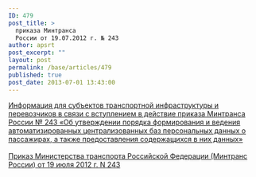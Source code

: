 ```yaml
---
ID: 479
post_title: >
  приказа Минтранса
  России от 19.07.2012 г. № 243
author: apsrt
post_excerpt: ""
layout: post
permalink: /base/articles/479
published: true
post_date: 2013-07-01 13:43:00
---
```

<a href="http://www.apsrt.ru/docs/zr11.doc"><span style="text-decoration:underline;"> Информация для субъектов транспортной инфраструктуры и перевозчиков в связи с вступлением в действие приказа Минтранса России № 243 «Об утверждении порядка формирования и ведения автоматизированных централизованных баз персональных данных о пассажирах, а также предоставления содержащихся в них данных» </span></a><br />
<br />
 <a href="http://www.apsrt.ru/docs/zr12.doc"><span style="text-decoration:underline;"> Приказ Министерства транспорта Российской Федерации (Минтранс России) от 19 июля 2012 г. N 243</span></a>